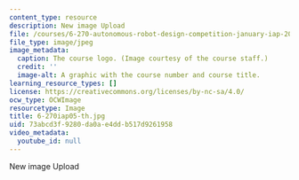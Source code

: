 ```yaml
---
content_type: resource
description: New image Upload
file: /courses/6-270-autonomous-robot-design-competition-january-iap-2005/73abcd3f9280da0ae4ddb517d9261958_6-270iap05-th.jpg
file_type: image/jpeg
image_metadata:
  caption: The course logo. (Image courtesy of the course staff.)
  credit: ''
  image-alt: A graphic with the course number and course title.
learning_resource_types: []
license: https://creativecommons.org/licenses/by-nc-sa/4.0/
ocw_type: OCWImage
resourcetype: Image
title: 6-270iap05-th.jpg
uid: 73abcd3f-9280-da0a-e4dd-b517d9261958
video_metadata:
  youtube_id: null
---
```

New image Upload